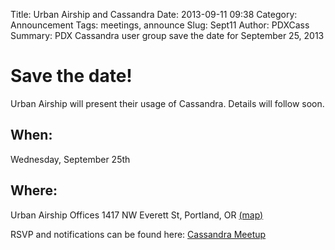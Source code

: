 Title: Urban Airship and Cassandra
Date: 2013-09-11 09:38
Category: Announcement
Tags: meetings, announce
Slug: Sept11
Author: PDXCass
Summary: PDX Cassandra user group save the date for September 25, 2013

# Save the date!

Urban Airship will present their usage of Cassandra. Details will follow soon.

## When: 

Wednesday, September 25th

## Where:

Urban Airship Offices
1417 NW Everett St, Portland, OR [(map)](http://maps.google.com/maps?q=1417+NW+Everett+St+Portland+OR)

RSVP and notifications can be found here:
[Cassandra Meetup](http://www.meetup.com/DataStax-Cassandra-Portland-Users/)
